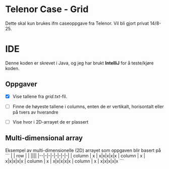 # Telenor Case - Grid

Dette skal kun brukes ifm caseoppgave fra Telenor. Vil bli gjort privat 14/8-25.




# IDE

Denne koden er skrevet i Java, og jeg har brukt **IntelliJ** for å teste/kjøre koden.

## Oppgaver

 - [x] Vise tallene fra *grid.txt*-fil.
 - [ ] Finne de høyeste tallene i columns, enten de er vertikalt, horisontalt eller på tvers av hverandre
 - [ ] Vise hvor i 2D-arrayet de er plassert


## Multi-dimensional array

Eksempel av multi-dimensionelle (2D) arrayet som oppgaven blir basert på
´´´
|  | row | | ||||
|--|-|-|-|-|-|-|-|
| column | x | x|x|x|x|x
| column | x | x|x|x|x|x
| column | x | x|x|x|x|x
| column | x | x|x|x|x|x
´´´
